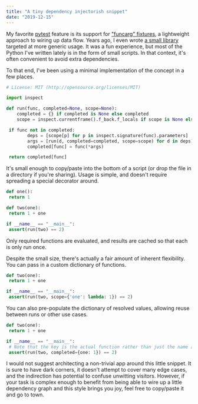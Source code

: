 ```yaml
---
title: "A tiny dependency injectorish snippet"
date: "2019-12-15"
---
```


My favorite [pytest](https://docs.pytest.org/) feature is its support for ["funcarg" fixtures](https://docs.pytest.org/en/latest/fixture.html#fixtures-as-function-arguments), a lightweight approach to wiring up data flow. Years ago, I even wrote [a small library](https://github.com/tgecho/pipedream) targeted at more generic usage. It was a fun experience, but most of the Python I've written lately is in the form of small scripts. In that context, it's often convenient to avoid extra dependencies.

To that end, I've been using a minimal implementation of the concept in a few places.

<!-- more -->

```py
# License: MIT (http://opensource.org/licenses/MIT)

import inspect

def run(func, completed=None, scope=None):
    completed = {} if completed is None else completed
    scope = inspect.currentframe().f_back.f_locals if scope is None else scope

 if func not in completed:
        deps = [scope[p] for p in inspect.signature(func).parameters]
        args = [run(d, completed=completed, scope=scope) for d in deps]
        completed[func] = func(*args)

 return completed[func]
```

It's small enough to copy/paste into the bottom of a script (or drop the file in a directory if you're sharing). Usage is simple, and doesn't require spreading a special decorator around.

```py
def one():
 return 1

def two(one):
 return 1 + one

if __name__ == "__main__":
 assert(run(two) == 2)
```

Only required functions are evaluated, and results are cached so that each is only run once.

Despite the small size, there's actually a fair amount of inherent flexibility. You can pass in a custom dictionary of functions.

```py
def two(one):
 return 1 + one

if __name__ == "__main__":
 assert(run(two, scope={'one': lambda: 1}) == 2)
```

You can also pre-populate the dictionary of resolved values, allowing reuse between runs or other use cases.

```py
def two(one):
 return 1 + one

if __name__ == "__main__":
 # Note that the key is the actual function rather than just the name as a string
 assert(run(two, completed={one: 1}) == 2)
```

I would not suggest architecting a non-trivial app around this little snippet. It is sure to have dark corners, it doesn't attempt to cover many edge cases, and the indirection has potential to confuse unwitting visitors. However, if your task is complex enough to benefit from being able to wire up a little dependency graph and this style brings you joy, feel free to copy/paste it and go to town.
